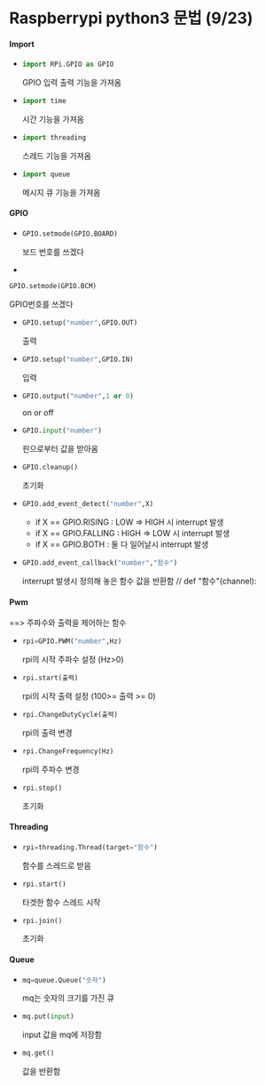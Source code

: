 # Raspberrypi python3 문법 (9/23)

#### Import

- ``` python
  import RPi.GPIO as GPIO
  ```

  GPIO 입력 출력 기능을 가져옴

- ``` python
  import time
  ```

  시간 기능을 가져옴

- ``` python
  import threading
  ```

  스레드 기능을 가져옴

- ``` python
  import queue
  ```

  메시지 큐 기능을 가져옴

#### GPIO

- ``` python
  GPIO.setmode(GPIO.BOARD)
  ```

  보드 번호를 쓰겠다

- 

  ``` python
  GPIO.setmode(GPIO.BCM)
  ```

  GPIO번호를 쓰겠다

- ``` python
  GPIO.setup("number",GPIO.OUT)
  ```

  출력

- ``` python
  GPIO.setup("number",GPIO.IN)
  ```

  입력

- ``` python
  GPIO.output("number",1 or 0)
  ```

  on or off

- ``` python
  GPIO.input("number")
  ```

   핀으로부터 값을 받아옴

- ``` python
  GPIO.cleanup()
  ```

  초기화

- ``` python
  GPIO.add_event_detect("number",X)
  ```

  - if X == GPIO.RISING : LOW => HIGH 시 interrupt 발생
  - if X == GPIO.FALLING : HIGH => LOW 시 interrupt 발생
  - if X == GPIO.BOTH : 둘 다 일어날시 interrupt 발생

- ``` python
  GPIO.add_event_callback("number","함수")
  ```

  interrupt 발생시 정의해 놓은 함수 값을 반환함 // def "함수"(channel):

#### Pwm

==> 주파수와 출력을 제어하는 함수

- ``` python
  rpi=GPIO.PWM("number",Hz)
  ```

  rpi의 시작 주파수 설정 (Hz>0)

- ``` python
  rpi.start(출력)
  ```

  rpi의 시작 출력 설정 (100>= 출력 >= 0)

- ``` python 
  rpi.ChangeDutyCycle(출력)
  ```

  rpi의 출력 변경

- ``` python
  rpi.ChangeFrequency(Hz)
  ```

  rpi의 주파수 변경

- ``` python
  rpi.stop()
  ```

  초기화

#### Threading

- ``` python
  rpi=threading.Thread(target="함수")
  ```

  함수를 스레드로 받음

- ``` python
  rpi.start()
  ```

  타겟한 함수 스레드 시작

- ``` python
  rpi.join()
  ```

  초기화

#### Queue

- ``` python 
  mq=queue.Queue("숫자")
  ```

  mq는 숫자의 크기를 가진 큐

- ``` python
  mq.put(input)
  ```

  input 값을 mq에 저장함

- ``` python
  mq.get()
  ```

  값을 반환함